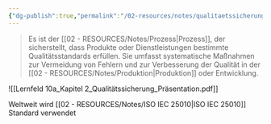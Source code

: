 ```yaml
---
{"dg-publish":true,"permalink":"/02-resources/notes/qualitaetssicherung/","tags":["GFN/LF10","ISO"],"noteIcon":"","updated":"2024-08-27T22:52:32.986+02:00"}
---
```


>Es ist der [[02 - RESOURCES/Notes/Prozess\|Prozess]], der sicherstellt, dass Produkte oder Dienstleistungen bestimmte Qualitätsstandards erfüllen. Sie umfasst systematische Maßnahmen zur Vermeidung von Fehlern und zur Verbesserung der Qualität in der [[02 - RESOURCES/Notes/Produktion\|Produktion]] oder Entwicklung.

![[Lernfeld 10a_Kapitel 2_Qualitätssicherung_Präsentation.pdf]]

Weltweit wird  [[02 - RESOURCES/Notes/ISO IEC 25010\|ISO IEC 25010]] Standard verwendet 
